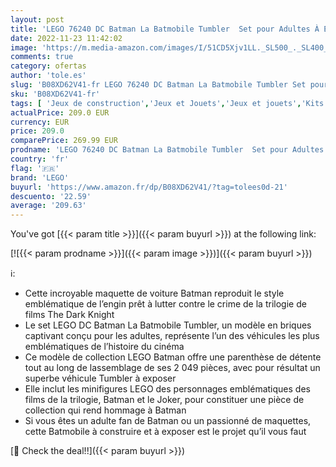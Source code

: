 ```yaml
---
layout: post
title: 'LEGO 76240 DC Batman La Batmobile Tumbler  Set pour Adultes À Exposer Et À Collectionner  Idée Cadeau  Maquette Voiture'
date: 2022-11-23 11:42:02
image: 'https://m.media-amazon.com/images/I/51CD5Xjv1LL._SL500_._SL400_.jpg'
comments: true
category: ofertas
author: 'tole.es'
slug: 'B08XD62V41-fr LEGO 76240 DC Batman La Batmobile Tumbler Set pour Adultes...'
sku: 'B08XD62V41-fr'
tags: [ 'Jeux de construction','Jeux et Jouets','Jeux et jouets','Kits de modélisme','Kits de modélisme de véhicules à moteur','Maquettes et modélisme','Sets de jeux de construction','lego','🇫🇷', ]
actualPrice: 209.0 EUR
currency: EUR
price: 209.0
comparePrice: 269.99 EUR
prodname: 'LEGO 76240 DC Batman La Batmobile Tumbler  Set pour Adultes À Exposer Et À Collectionner  Idée Cadeau  Maquette Voiture'
country: 'fr'
flag: '🇫🇷'
brand: 'LEGO'
buyurl: 'https://www.amazon.fr/dp/B08XD62V41/?tag=tolees0d-21'
descuento: '22.59'
average: '209.63'
---
```


You've got [{{< param title >}}]({{< param buyurl >}}) at the following link:

[![{{< param prodname >}}]({{< param image >}})]({{< param buyurl >}})

ℹ️:

- Cette incroyable maquette de voiture Batman reproduit le style emblématique de l’engin prêt à lutter contre le crime de la trilogie de films The Dark Knight
- Le set LEGO DC Batman La Batmobile Tumbler, un modèle en briques captivant conçu pour les adultes, représente l’un des véhicules les plus emblématiques de l’histoire du cinéma
- Ce modèle de collection LEGO Batman offre une parenthèse de détente tout au long de lassemblage de ses 2 049 pièces, avec pour résultat un superbe véhicule Tumbler à exposer
- Elle inclut les minifigures LEGO des personnages emblématiques des films de la trilogie, Batman et le Joker, pour constituer une pièce de collection qui rend hommage à Batman
- Si vous êtes un adulte fan de Batman ou un passionné de maquettes, cette Batmobile à construire et à exposer est le projet qu’il vous faut

[🛒 Check the deal!!]({{< param buyurl >}})

